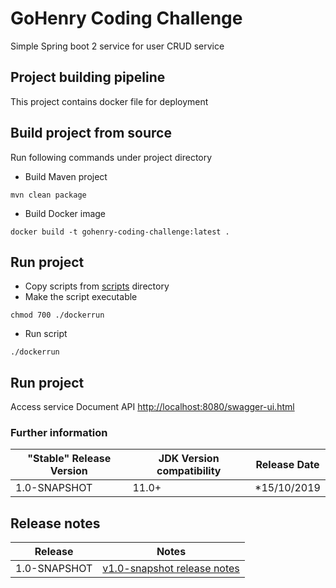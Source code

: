 # GoHenry Coding Challenge

Simple Spring boot 2 service for user CRUD service

## Project building pipeline

This project contains docker file for deployment 

## Build project from source

Run following commands under project directory

- Build Maven project
```
mvn clean package
```
- Build Docker image
```
docker build -t gohenry-coding-challenge:latest .
```

## Run project

- Copy scripts from [scripts](./scripts) directory
- Make the script executable
```
chmod 700 ./dockerrun
```
- Run script
```
./dockerrun
```

## Run project
Access service Document API
[http://localhost:8080/swagger-ui.html](http://localhost:8080/swagger-ui.html)


### Further information
| "Stable" Release Version | JDK Version compatibility | Release Date |
| ------------------------ | ------------------------- | ------------ |
| 1.0-SNAPSHOT             | 11.0+                     | \*15/10/2019 |

## Release notes

| Release       |                        Notes                                       |
| ------------- | :----------------------------------------------------------------: |
| 1.0-SNAPSHOT  | [v1.0-snapshot release notes](docs/release_v1.0-snapshot_notes.md) |
